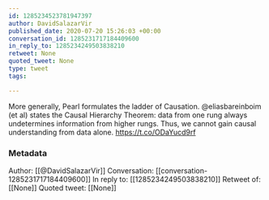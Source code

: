 ```yaml
---
id: 1285234523781947397
author: DavidSalazarVir
published_date: 2020-07-20 15:26:03 +00:00
conversation_id: 1285231717184409600
in_reply_to: 1285234249503838210
retweet: None
quoted_tweet: None
type: tweet
tags:

---
```


More generally, Pearl formulates the ladder of Causation. @eliasbareinboim (et al) states the Causal Hierarchy Theorem: data from one rung always undetermines information from higher rungs. Thus, we cannot gain causal understanding from data alone. https://t.co/ODaYucd9rf

### Metadata

Author: [[@DavidSalazarVir]]
Conversation: [[conversation-1285231717184409600]]
In reply to: [[1285234249503838210]]
Retweet of: [[None]]
Quoted tweet: [[None]]
